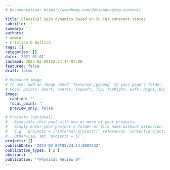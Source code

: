 ```yaml
---
# Documentation: https://wowchemy.com/docs/managing-content/

title: Classical spin dynamics based on SU (N) coherent states
subtitle: ''
summary: ''
authors:
- admin
- Cristian D Batista
tags: []
categories: []
date: '2021-01-01'
lastmod: 2023-02-08T22:24:14-07:00
featured: false
draft: false

# Featured image
# To use, add an image named `featured.jpg/png` to your page's folder.
# Focal points: Smart, Center, TopLeft, Top, TopRight, Left, Right, BottomLeft, Bottom, BottomRight.
image:
  caption: ''
  focal_point: ''
  preview_only: false

# Projects (optional).
#   Associate this post with one or more of your projects.
#   Simply enter your project's folder or file name without extension.
#   E.g. `projects = ["internal-project"]` references `content/project/deep-learning/index.md`.
#   Otherwise, set `projects = []`.
projects: []
publishDate: '2023-02-09T05:24:14.800724Z'
publication_types: ['2']
abstract: ''
publication: '*Physical Review B*'
---
```

